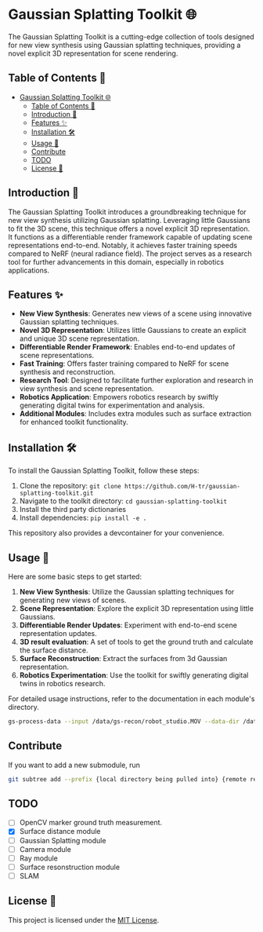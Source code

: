 # Gaussian Splatting Toolkit 🌐

The Gaussian Splatting Toolkit is a cutting-edge collection of tools designed for new view synthesis using Gaussian splatting techniques, providing a novel explicit 3D representation for scene rendering.

## Table of Contents 📜

- [Gaussian Splatting Toolkit 🌐](#gaussian-splatting-toolkit-)
  - [Table of Contents 📜](#table-of-contents-)
  - [Introduction 🚀](#introduction-)
  - [Features ✨](#features-)
  - [Installation 🛠️](#installation-️)
  - [Usage 🧰](#usage-)
  - [Contribute](#contribute)
  - [TODO](#todo)
  - [License 📝](#license-)

## Introduction 🚀

The Gaussian Splatting Toolkit introduces a groundbreaking technique for new view synthesis utilizing Gaussian splatting. Leveraging little Gaussians to fit the 3D scene, this technique offers a novel explicit 3D representation. It functions as a differentiable render framework capable of updating scene representations end-to-end. Notably, it achieves faster training speeds compared to NeRF (neural radiance field). The project serves as a research tool for further advancements in this domain, especially in robotics applications.

## Features ✨

- **New View Synthesis**: Generates new views of a scene using innovative Gaussian splatting techniques.
- **Novel 3D Representation**: Utilizes little Gaussians to create an explicit and unique 3D scene representation.
- **Differentiable Render Framework**: Enables end-to-end updates of scene representations.
- **Fast Training**: Offers faster training compared to NeRF for scene synthesis and reconstruction.
- **Research Tool**: Designed to facilitate further exploration and research in view synthesis and scene representation.
- **Robotics Application**: Empowers robotics research by swiftly generating digital twins for experimentation and analysis.
- **Additional Modules**: Includes extra modules such as surface extraction for enhanced toolkit functionality.

## Installation 🛠️

To install the Gaussian Splatting Toolkit, follow these steps:

1. Clone the repository: `git clone https://github.com/H-tr/gaussian-splatting-toolkit.git`
2. Navigate to the toolkit directory: `cd gaussian-splatting-toolkit`
3. Install the third party dictionaries
4. Install dependencies: `pip install -e .`

This repository also provides a devcontainer for your convenience.

## Usage 🧰

Here are some basic steps to get started:

1. **New View Synthesis**: Utilize the Gaussian splatting techniques for generating new views of scenes.
2. **Scene Representation**: Explore the explicit 3D representation using little Gaussians.
3. **Differentiable Render Updates**: Experiment with end-to-end scene representation updates.
4. **3D result evaluation**: A set of tools to get the ground truth and calculate the surface distance.
5. **Surface Reconstruction**: Extract the surfaces from 3d Gaussian representation.
6. **Robotics Experimentation**: Use the toolkit for swiftly generating digital twins in robotics research.

For detailed usage instructions, refer to the documentation in each module's directory.

```bash
gs-process-data --input /data/gs-recon/robot_studio.MOV --data-dir /data/gs-recon/rls
```

## Contribute

If you want to add a new submodule, run
```bash
git subtree add --prefix {local directory being pulled into} {remote repo URL} {remote branch} --squash
```

## TODO
- [ ] OpenCV marker ground truth measurement.
- [x] Surface distance module
- [ ] Gaussian Splatting module
- [ ] Camera module
- [ ] Ray module
- [ ] Surface resonstruction module
- [ ] SLAM

## License 📝

This project is licensed under the [MIT License](LICENSE).

